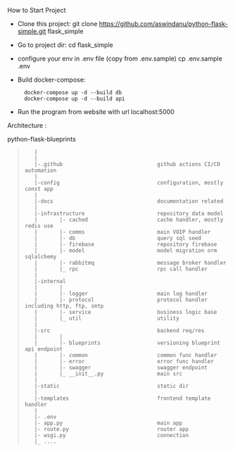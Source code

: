 How to Start Project

- Clone this project: git clone https://github.com/aswindanu/python-flask-simple.git flask_simple

- Go to project dir: cd flask_simple

- configure your env in .env file (copy from .env.sample) cp .env.sample .env

- Build docker-compose: 

        docker-compose up -d --build db 
        docker-compose up -d --build api

- Run the program from website with url localhost:5000





Architecture :

python-flask-blueprints
>        |
>        |
>        |-.github                              github actions CI/CD automation
>        |
>        |-config                               configuration, mostly const app
>        |
>        |-docs                                 documentation related
>        |
>        |-infrastructure                       repository data model
>        |       |- cached                      cache handler, mostly redis use
>        |       |- comms                       main VOIP handler
>        |       |- db                          query sql seed
>        |       |- firebase                    repository firebase
>        |       |- model                       model migration orm sqlalchemy
>        |       |- rabbitmq                    message broker handler
>        |       |_ rpc                         rpc call handler
>        |
>        |-internal
>        |       |
>        |       |- logger                      main log handler
>        |       |- protocol                    protocol handler including http, ftp, smtp
>        |       |- service                     business logic base
>        |       |_ util                        utility
>        |
>        |-src                                  backend req/res
>        |       |
>        |       |- blueprints                  versioning blueprint api endpoint
>        |       |- common                      common func handler
>        |       |- error                       error func handler
>        |       |- swagger                     swagger endpoint
>        |       |_ __init__.py                 main src
>        |
>        |-static                               static dir
>        |
>        |-templates                            frontend template handler
>        |
>        |- .env
>        |- app.py                              main app
>        |- route.py                            router app
>        |- wsgi.py                             connection
>        |_ ....